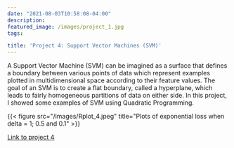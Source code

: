 ```yaml
---
date: "2021-08-03T10:58:08-04:00"
description: 
featured_image: /images/project_1.jpg
tags:

title: 'Project 4: Support Vector Machines (SVM)'
---
```


A Support Vector Machine (SVM) can be imagined as a surface that defines a
boundary between various points of data which represent examples plotted in
multidimensional space according to their feature values. The goal of an SVM is
to create a flat boundary, called a hyperplane, which leads to fairly homogeneous
partitions of data on either side. In this project, I showed some examples of SVM using 
Quadratic Programming.


{{< figure src="/images/Rplot_4.jpeg" title="Plots of exponential loss when delta = 1; 0.5 and 0.1" >}}


[Link to project 4](https://rpubs.com/Hounnou/795789)



